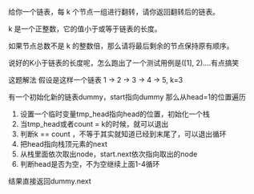 给你一个链表，每 k 个节点一组进行翻转，请你返回翻转后的链表。

k 是一个正整数，它的值小于或等于链表的长度。

如果节点总数不是 k 的整数倍，那么请将最后剩余的节点保持原有顺序。

说好的K小于链表的长度呢，怎么跑出了一个测试用例是([1], 2)....有点搞笑

这题解法
假设是这样一个链表 1 -> 2 -> 3 -> 4 -> 5, k=3

有一个初始化新的链表dummy，start指向dummy
那么从head=1的位置遍历
1. 设置一个临时变量tmp_head指向head的位置，初始化一个栈
2. 当tmp_head或者count = k的时候，就可以退出
3. 判断k == count ，不等于其实就知道已经到末尾了，可以退出循环
4. 把head指向栈顶元素的next
5. 从栈里面依次取出node，start.next依次指向取出的node
6. 判断head是否为空，不为空继续上面1-4循环

结果直接返回dummy.next